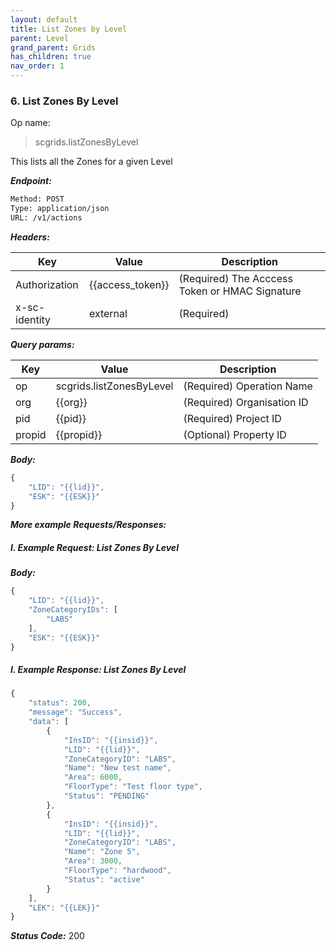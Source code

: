 ```yaml
---
layout: default
title: List Zones by Level
parent: Level
grand_parent: Grids
has_children: true
nav_order: 1
---
```



### 6. List Zones By Level


Op name: 

> scgrids.listZonesByLevel

This lists all the Zones for a given Level


***Endpoint:***

```bash
Method: POST
Type: application/json
URL: /v1/actions
```


***Headers:***

| Key | Value | Description |
| --- | ------|-------------|
| Authorization | {{access_token}} | (Required) The Acccess Token or HMAC Signature |
| x-sc-identity | external | (Required) |



***Query params:***

| Key | Value | Description |
| --- | ------|-------------|
| op | scgrids.listZonesByLevel | (Required) Operation Name |
| org | {{org}} | (Required) Organisation ID |
| pid | {{pid}} | (Required) Project ID |
| propid | {{propid}} | (Optional) Property ID |



***Body:***

```js        
{
    "LID": "{{lid}}",
    "ESK": "{{ESK}}"
}
```



***More example Requests/Responses:***


##### I. Example Request: List Zones By Level

***Body:***

```js        
{
    "LID": "{{lid}}",
    "ZoneCategoryIDs": [
        "LABS"
    ],
    "ESK": "{{ESK}}"
}
```

##### I. Example Response: List Zones By Level
```js
{
    "status": 200,
    "message": "Success",
    "data": [
        {
            "InsID": "{{insid}}",
            "LID": "{{lid}}",
            "ZoneCategoryID": "LABS",
            "Name": "New test name",
            "Area": 6000,
            "FloorType": "Test floor type",
            "Status": "PENDING"
        },
        {
            "InsID": "{{insid}}",
            "LID": "{{lid}}",
            "ZoneCategoryID": "LABS",
            "Name": "Zone 5",
            "Area": 3000,
            "FloorType": "hardwood",
            "Status": "active"
        }
    ],
    "LEK": "{{LEK}}"
}
```


***Status Code:*** 200

<br>